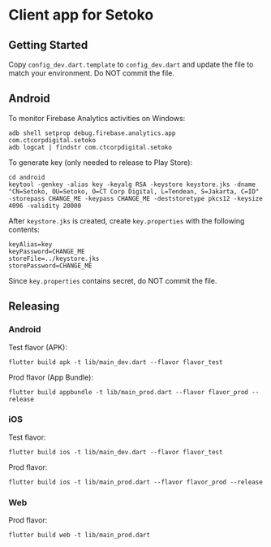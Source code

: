 # Client app for Setoko

## Getting Started

Copy `config_dev.dart.template` to `config_dev.dart` and update the file to match your environment.
Do NOT commit the file.

## Android

To monitor Firebase Analytics activities on Windows:

	adb shell setprop debug.firebase.analytics.app com.ctcorpdigital.setoko
	adb logcat | findstr com.ctcorpdigital.setoko

To generate key (only needed to release to Play Store):

    cd android
    keytool -genkey -alias key -keyalg RSA -keystore keystore.jks -dname "CN=Setoko, OU=Setoko, O=CT Corp Digital, L=Tendean, S=Jakarta, C=ID" -storepass CHANGE_ME -keypass CHANGE_ME -deststoretype pkcs12 -keysize 4096 -validity 20000

After `keystore.jks` is created, create `key.properties` with the following contents:

    keyAlias=key
    keyPassword=CHANGE_ME
    storeFile=../keystore.jks
    storePassword=CHANGE_ME

Since `key.properties` contains secret, do NOT commit the file.

## Releasing

### Android

Test flavor (APK):

    flutter build apk -t lib/main_dev.dart --flavor flavor_test

Prod flavor (App Bundle):

    flutter build appbundle -t lib/main_prod.dart --flavor flavor_prod --release

### iOS

Test flavor:

    flutter build ios -t lib/main_dev.dart --flavor flavor_test

Prod flavor:

    flutter build ios -t lib/main_prod.dart --flavor flavor_prod --release

### Web

Prod flavor:

    flutter build web -t lib/main_prod.dart
